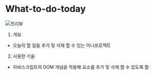 # What-to-do-today

![프리뷰](https://user-images.githubusercontent.com/103127767/218437740-92a53edc-767e-457d-bbaf-8a176afcb49a.png)

1. 개요
- 오늘의 할 일을 추가 및 삭제 할 수 있는 미니프로젝트

2. 사용한 기술
- 자바스크립트의 DOM 개념을 적용해 요소를 추가 및 삭제 할 수 있도록 함


